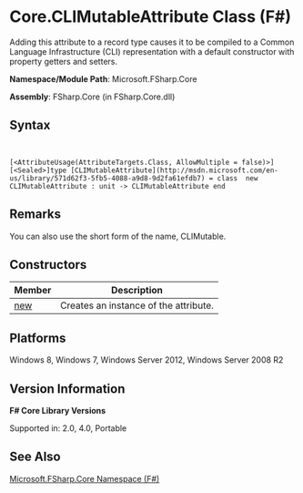 # Core.CLIMutableAttribute Class (F#)

Adding this attribute to a record type causes it to be compiled to a Common Language Infrastructure (CLI) representation with a default constructor with property getters and setters.

**Namespace/Module Path**: Microsoft.FSharp.Core

**Assembly**: FSharp.Core (in FSharp.Core.dll)


## Syntax


```


[<AttributeUsage(AttributeTargets.Class, AllowMultiple = false)>][<Sealed>]type [CLIMutableAttribute](http://msdn.microsoft.com/en-us/library/571d62f3-5fb5-4088-a9d8-9d2fa61efdb7) = class  new CLIMutableAttribute : unit -> CLIMutableAttribute end

```



## Remarks
You can also use the short form of the name, CLIMutable.


## Constructors


|Member|Description|
|------|-----------|
|[new](http://msdn.microsoft.com/en-us/library/0d2f14f4-6400-4a34-9033-c27c608f1556)|Creates an instance of the attribute.|

## Platforms
Windows 8, Windows 7, Windows Server 2012, Windows Server 2008 R2


## Version Information
**F# Core Library Versions**

Supported in: 2.0, 4.0, Portable




## See Also
[Microsoft.FSharp.Core Namespace &#40;F&#35;&#41;](Microsoft.FSharp.Core+Namespace+%28FSharp%29.md)

